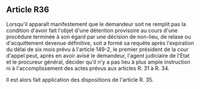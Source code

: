 Article R36
----
Lorsqu'il apparaît manifestement que le demandeur soit ne remplit pas la
condition d'avoir fait l'objet d'une détention provisoire au cours d'une
procédure terminée à son égard par une décision de non-lieu, de relaxe ou
d'acquittement devenue définitive, soit a formé sa requête après l'expiration du
délai de six mois prévu à l'article 149-2, le premier président de la cour
d'appel peut, après en avoir avisé le demandeur, l'agent judiciaire de l'Etat et
le procureur général, décider qu'il n'y a pas lieu à plus ample instruction ni à
l'accomplissement des actes prévus aux articles R. 31 à R. 34.

Il est alors fait application des dispositions de l'article R. 35.
